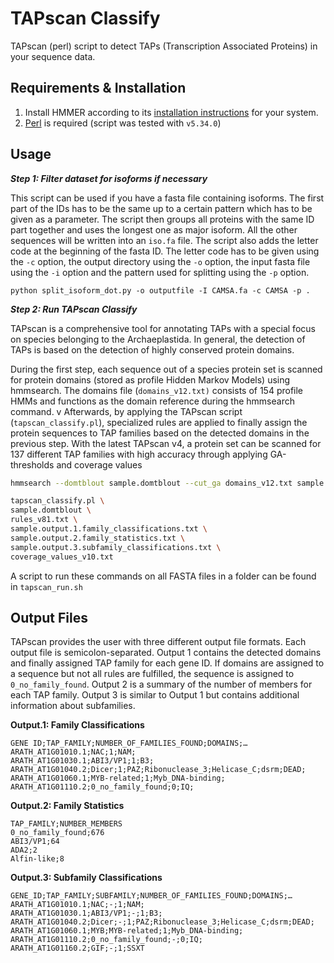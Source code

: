 # TAPscan Classify

TAPscan (perl) script to detect TAPs (Transcription Associated Proteins) in your sequence data.

## Requirements & Installation

1. Install HMMER according to its [installation instructions](http://hmmer.org/documentation.html) for your system.
2. [Perl](https://www.perl.org/get.html) is required (script was tested with `v5.34.0`)


## Usage

***Step 1: Filter dataset for isoforms if necessary***

This script can be used if you have a fasta file containing isoforms. The first part of the IDs
has to be the same up to a certain pattern which has to be given as a parameter. The script
then groups all proteins with the same ID part together and uses the longest one as major
isoform. All the other sequences will be written into an `iso.fa` file. The script also adds the letter
code at the beginning of the fasta ID. The letter code has to be given using the `-c` option, the
output directory using the `-o` option, the input fasta file using the `-i` option and the pattern used
for splitting using the `-p` option.

```
python split_isoform_dot.py -o outputfile -I CAMSA.fa -c CAMSA -p .
```

***Step 2: Run TAPscan Classify***

TAPscan is a comprehensive tool for annotating TAPs with a special focus on species
belonging to the Archaeplastida. In general, the detection of TAPs is based on the detection
of highly conserved protein domains.

During the first step, each sequence out of a species
protein set is scanned for protein domains (stored as profile Hidden Markov Models) using
hmmsearch. The domains file (`domains_v12.txt)` consists of 154 profile HMMs and functions
as the domain reference during the hmmsearch command. v
Afterwards, by applying the TAPscan script (`tapscan_classify.pl`), specialized rules are applied
to finally assign the protein sequences to TAP families based on the detected domains in the
previous step. With the latest TAPscan v4, a protein set can be scanned for 137 different TAP
families with high accuracy through applying GA-thresholds and coverage values


```bash
hmmsearch --domtblout sample.domtblout --cut_ga domains_v12.txt sample.fa

tapscan_classify.pl \
sample.domtblout \
rules_v81.txt \
sample.output.1.family_classifications.txt \
sample.output.2.family_statistics.txt \
sample.output.3.subfamily_classifications.txt \
coverage_values_v10.txt
```

A script to run these commands on all FASTA files in a folder can be found in `tapscan_run.sh`


## Output Files

TAPscan provides the user with three different output file formats. Each output file is
semicolon-separated. Output 1 contains the detected domains and finally assigned TAP family
for each gene ID. If domains are assigned to a sequence but not all rules are fulfilled, the
sequence is assigned to `0_no_family_found`. Output 2 is a summary of the number of
members for each TAP family. Output 3 is similar to Output 1 but contains additional
information about subfamilies.



**Output.1: Family Classifications**

```
GENE ID;TAP_FAMILY;NUMBER_OF_FAMILIES_FOUND;DOMAINS;…
ARATH_AT1G01010.1;NAC;1;NAM;
ARATH_AT1G01030.1;ABI3/VP1;1;B3;
ARATH_AT1G01040.2;Dicer;1;PAZ;Ribonuclease_3;Helicase_C;dsrm;DEAD;
ARATH_AT1G01060.1;MYB-related;1;Myb_DNA-binding;
ARATH_AT1G01110.2;0_no_family_found;0;IQ;
```

**Output.2: Family Statistics**

```
TAP_FAMILY;NUMBER_MEMBERS
0_no_family_found;676
ABI3/VP1;64
ADA2;2
Alfin-like;8
```

**Output.3: Subfamily Classifications**

```
GENE_ID;TAP_FAMILY;SUBFAMILY;NUMBER_OF_FAMILIES_FOUND;DOMAINS;…
ARATH_AT1G01010.1;NAC;-;1;NAM;
ARATH_AT1G01030.1;ABI3/VP1;-;1;B3;
ARATH_AT1G01040.2;Dicer;-;1;PAZ;Ribonuclease_3;Helicase_C;dsrm;DEAD;
ARATH_AT1G01060.1;MYB;MYB-related;1;Myb_DNA-binding;
ARATH_AT1G01110.2;0_no_family_found;-;0;IQ;
ARATH_AT1G01160.2;GIF;-;1;SSXT
```

